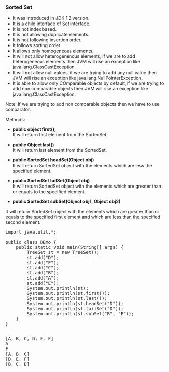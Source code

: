 ### Sorted Set


- It was introduced in JDK 1.2 version.
- It is a child interface of Set interface.
- It is not index based.
- It is not allowing duplicate elements.
- It is not following insertion order.
- It follows sorting order.
- It allows only homogeneous elements.
- It will not allow heterogenenous elements, if we are to add heterogeneous elements then JVM will rise an exception like java.lang.ClassCastException.
- It will not allow null values, if we are trying to add any null value then JVM will rise an exception like java.lang.NullPointerException.
- It is able to allow only COmparable objects by default, if we are trying to add non comparable objects then JVM will rise an exception like java.lang.ClassCastException.

Note: If we are trying to add non comparable objects then we have to use comparator.

Methods:
- <b>public object first();</b> <br>
It will return first element from the SortedSet.
- <b>public Object last()</b> <br>
It will return last element from the SortedSet.
- <b>public SortedSet headSet(Object obj)</b> <br>
It will return SortedSet object with the elements which are less the specified element.

- <b>public SortedSet tailSet(Object obj)</b> <br>
It will return SortedSet object with the elements which are greater than or equals to the specified element.

- <b> public SortedSet subSet(Object obj1, Object obj2)</b> <br>

It will return SortedSet object with the elements which are greater than or equals to the specified first element and which are less than the specified second element.
<pre>
import java.util.*;

public class DEmo {
    public static void main(String[] args) {
        TreeSet st = new TreeSet();
        st.add("D");
        st.add("F");
        st.add("C");
        st.add("B");
        st.add("A");
        st.add("E");
        System.out.println(st);
        System.out.println(st.first());
        System.out.println(st.last());
        System.out.println(st.headSet("D"));
        System.out.println(st.tailSet("D"));
        System.out.println(st.subSet("B", "E"));
    }
}

</pre>

<pre>
[A, B, C, D, E, F]
A
F
[A, B, C]
[D, E, F]
[B, C, D]
</pre>


